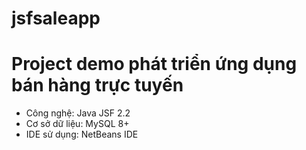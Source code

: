 # jsfsaleapp
<h1>Project demo phát triển ứng dụng bán hàng trực tuyến</h1>
<ul>
  <li>Công nghệ: Java JSF 2.2</li>
  <li>Cơ sở dữ liệu: MySQL 8+</li>
  <li>IDE sử dụng: NetBeans IDE</li>
</ul>
